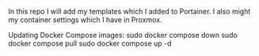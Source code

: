 In this repo I will add my templates which I added to Portainer.
I also might my container settings which I have in Proxmox.

Updating Docker Compose images:
sudo docker compose down
sudo docker compose pull
sudo docker compose up -d
